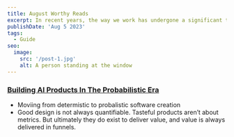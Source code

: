 ```yaml
---
title: August Worthy Reads
excerpt: In recent years, the way we work has undergone a significant transformation, largely due to advancements in technology and changing attitudes toward work-life balance. One of the most notable changes has been the rise of remote work, allowing employees to work from the comfort of their own homes.
publishDate: 'Aug 5 2023'
tags:
  - Guide
seo:
  image:
    src: '/post-1.jpg'
    alt: A person standing at the window
---
```


### [Building AI Products In The Probabilistic Era](https://giansegato.com/essays/probabilistic-era)
- Moviing from determistic to probalistic software creation
- Good design is not always quantifiable. Tasteful products aren’t about metrics. But ultimately they do exist to deliver value, and value is always delivered in funnels.
